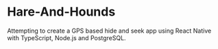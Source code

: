 # Hare-And-Hounds
Attempting to create a GPS based hide and seek app using React Native with TypeScript, Node.js and PostgreSQL. 

